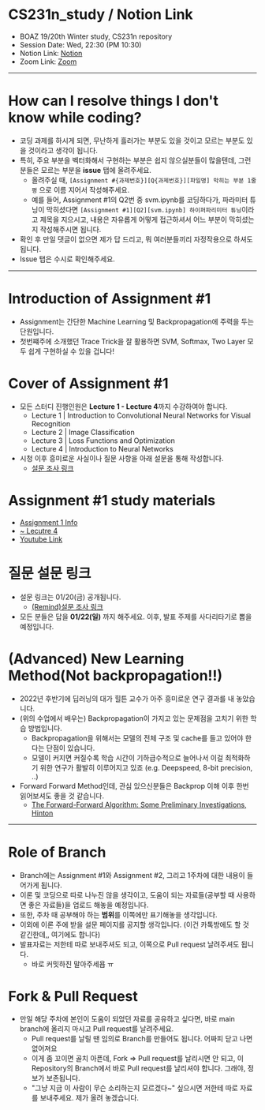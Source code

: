 # CS231n_study / Notion Link
* BOAZ 19/20th Winter study, CS231n repository  
* Session Date: Wed, 22:30 (PM 10:30)
* Notion Link: [Notion](https://url.kr/4bin67)
* Zoom Link: [Zoom](https://korea-ac-kr.zoom.us/j/96772869170?pwd=U1ZiSHJFeWJ6QXVNdHg3Z2JWMHM1Zz09)
---
# How can I resolve things I don't know while coding?
* 코딩 과제를 하시게 되면, 무난하게 흘러가는 부분도 있을 것이고 모르는 부분도 있을 것이라고 생각이 됩니다.
* 특히, 주요 부분을 벡터화해서 구현하는 부분은 쉽지 않으실분들이 많을텐데, 그런 분들은 모르는 부분을 **issue** 탭에 올려주세요.
    * 올려주실 때, `[Assignment #{과제번호}][Q{과제번호}][파일명] 막히는 부분 1줄평` 으로 이름 지어서 작성해주세요.
    * 예를 들어, Assignment #1의 Q2번 중 svm.ipynb를 코딩하다가, 파라미터 튜닝이 막히셨다면 `[Assignment #1][Q2][svm.ipynb] 하이퍼파리미터 튜닝`이라고 제목을 지으시고, 내용은 자유롭게 어떻게 접근하셔서 어느 부분이 막히셨는지 작성해주시면 됩니다.
* 확인 후 만일 댓글이 없으면 제가 답 드리고, 뭐 여러분들끼리 자정작용으로 하셔도 됩니다.
* Issue 탭은 수시로 확인해주세요.
---
# Introduction of Assignment #1
* Assignment는 간단한 Machine Learning 및 Backpropagation에 주력을 두는 단원입니다.
* 첫번쨰주에 소개했던 Trace Trick을 잘 활용하면 SVM, Softmax, Two Layer 모두 쉽게 구현하실 수 있을 겁니다!

# Cover of Assignment #1
* 모든 스터디 진행인원은 **Lecture 1 - Lecture 4**까지 수강하여야 합니다.
    * Lecture 1 | Introduction to Convolutional Neural Networks for Visual Recognition
    * Lecture 2 | Image Classification
    * Lecture 3 | Loss Functions and Optimization
    * Lecture 4 | Introduction to Neural Networks
* 시청 이후 흥미로운 사실이나 질문 사항을 아래 설문을 통해 작성합니다.
    * [설문 조사 링크](https://forms.gle/xGHBMjkTgrAZg3Hs8)

# Assignment #1 study materials
* [Assignment 1 Info](https://cs231n.github.io/assignments2022/assignment1/)
* [~ Lecutre 4](http://cs231n.stanford.edu/schedule.html)
* [Youtube Link](https://www.youtube.com/watch?v=vT1JzLTH4G4&list=PLC1qU-LWwrF64f4QKQT-Vg5Wr4qEE1Zxk)

# 질문 설문 링크
* 설문 링크는 01/20(금) 공개됩니다.
    * [(Remind)설문 조사 링크](https://forms.gle/xGHBMjkTgrAZg3Hs8)
* 모든 분들은 답을 **01/22(일)** 까지 해주세요. 이후, 발표 주제를 사다리타기로 뽑을 예정입니다.

# (Advanced) New Learning Method(Not backpropagation!!)
* 2022년 후반기에 딥러닝의 대가 힐튼 교수가 아주 흥미로운 연구 결과를 내 놓았습니다.
* (위의 수업에서 배우는) Backpropagation이 가지고 있는 문제점을 고치기 위한 학습 방법입니다.
    * Backpropagation을 위해서는 모델의 전체 구조 및 cache를 들고 있어야 한다는 단점이 있습니다.
    * 모델이 커지면 커질수록 학습 시간이 기하급수적으로 늘어나서 이걸 최적화하기 위한 연구가 활발히 이루어지고 있죠 (e.g. Deepspeed, 8-bit precision, ..)
* Forward Forward Method인데, 관심 있으신분들은 Backprop 이해 이후 한번 읽어보셔도 좋을 것 같습니다.
    * [The Forward-Forward Algorithm: Some Preliminary Investigations, Hinton](https://www.cs.toronto.edu/~hinton/FFA13.pdf)
---
# Role of Branch
* Branch에는 Assignment #1와 Assignment #2, 그리고 1주차에 대한 내용이 들어가게 됩니다.
* 이론 및 코딩으로 따로 나누진 않을 생각이고, 도움이 되는 자료들(공부할 때 사용하면 좋은 자료들)을 업로드 해놓을 예정입니다.
* 또한, 주차 때 공부해야 하는 **범위**를 이쪽에만 표기해놓을 생각입니다.
* 이외에 이론 주에 받을 설문 페이지를 공지할 생각입니다. (이건 카톡방에도 할 것 같긴한데,, 여기에도 합니다)
* 발표자료는 저한테 따로 보내주셔도 되고, 이쪽으로 Pull request 날려주셔도 됩니다.
    * 바로 커밋하진 말아주세욥 ㅠ

# Fork & Pull Request
* 만일 해당 주차에 본인이 도움이 되었던 자료를 공유하고 싶다면, 바로 main branch에 올리지 마시고 Pull request를 날려주세요.
    * Pull request를 날릴 땐 임의로 Branch를 만들어도 됩니다. 어짜피 닫고 나면 없어져요
    * 이게 좀 꼬이면 골치 아픈데, Fork => Pull request를 날리시면 안 되고, 이 Repository의 Branch에서 바로 Pull request를 날리셔야 합니다. 그래야, 정보가 보존됩니다.
    * "그냥 지금 이 사람이 무슨 소리하는지 모르겠다~" 싶으시면 저한테 따로 자료를 보내주세요. 제가 올려 놓겠습니다.
